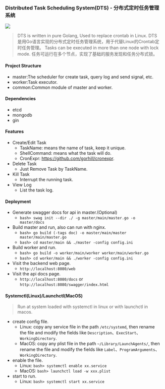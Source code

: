 ### Distributed Task Scheduling System(DTS) - 分布式定时任务管理系统

![](https://img.shields.io/github/stars/dao12dao/gcron?style=social)

>
> DTS is written in pure Golang, Used to replace crontab in Linux.
> DTS是用Go语言实现的分布式定时任务管理系统，用于代替Linux的Crontab定时任务管理。
> Tasks can be executed in more than one node with lock mode.
> 任务可运行在多个节点，实现了基础的服务发现和任务分布式锁。
> 

#### Project Structure
  - master:The scheduler for create task, query log and send signal, etc.
  - worker:Task executor.
  - common:Common module of master and worker.

#### Dependencies
  + etcd
  + mongodb
  + gin

#### Features
  + Create/Edit Task
    - TaskName: means the name of task, keep it unique.
    - ShellCommand: means what the task will do.
    - CronExpr: https://github.com/gorhill/cronexpr.
  + Delete Task
    - Just Remove Task by TaskName.
  + Kill Task
    - Interrupt the running task.
  + View Log
    - List the task log.

#### Deployment
  + Generate swagger docs for api in master.(Optional)
    + ```bash> swag init --dir ./ -g master/main/master.go -o master/docs```
  + Build master and run, also can run with nginx.
    + ```bash> go build (-tags doc) -o master/main/master master/main/master.go```
    + ```bash> cd master/main && ./master -config config.ini```
  + Build worker and run.
    + ```bash> go build -o worker/main/worker worker/main/worker.go```
    + ```bash> cd worker/main && ./worker -config config.ini```
  + Visit the backend web page.
    + ```http://localhost:8080/web```
  + Visit the api docs page.
    + ```http://localhost:8080/docs``` or ```http://localhost:8080/swagger/index.html```

#### Systemctl(Linux)/Launchctl(MacOS)
> Run at system loaded with systemctl in linux or with launchctl in macos.
  + create config file.
    + Linux: copy any service file in the path ```/etc/systemd```, then rename the file and modify the fields like ```Description```、```ExecStart```、```WorkingDirectory```.
    + MacOS: copy any plist file in the path ```~/Library/LaunchAgents/```, then rename the file and modify the fields like ```Label```、```ProgramArguments```、```WorkingDirectory```.
  + enable the file.
    + Linux: ```bash> systemctl enable xx.service```
    + MacOS: ```bash> launchctl load -w xxx.plist```
  + start to run.
    + Linux: ```bash> systemctl start xx.service```


  

